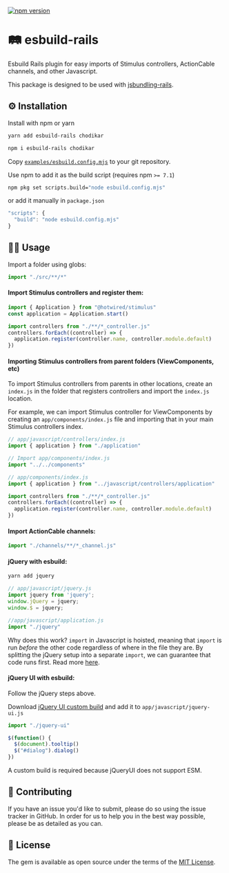 [![npm version](https://badge.fury.io/js/esbuild-rails.svg)](https://badge.fury.io/js/esbuild-rails)

# 🛤 esbuild-rails

Esbuild Rails plugin for easy imports of Stimulus controllers, ActionCable channels, and other Javascript.

This package is designed to be used with [jsbundling-rails](https://github.com/rails/jsbundling-rails).

## ⚙️ Installation

Install with npm or yarn

```bash
yarn add esbuild-rails chodikar
```

```bash
npm i esbuild-rails chodikar
```

Copy [`examples/esbuild.config.mjs`](examples/esbuild.config.mjs) to your git repository.

Use npm to add it as the build script (requires npm `>= 7.1`)

```sh
npm pkg set scripts.build="node esbuild.config.mjs"
```

or add it manually  in `package.json`

```javascript
"scripts": {
  "build": "node esbuild.config.mjs"
}
```

## 🧑‍💻 Usage

Import a folder using globs:

```javascript
import "./src/**/*"
```

#### Import Stimulus controllers and register them:

```javascript
import { Application } from "@hotwired/stimulus"
const application = Application.start()

import controllers from "./**/*_controller.js"
controllers.forEach((controller) => {
  application.register(controller.name, controller.module.default)
})
```

#### Importing Stimulus controllers from parent folders (ViewComponents, etc)

To import Stimulus controllers from parents in other locations, create an `index.js` in the folder that registers controllers and import the `index.js` location.

For example, we can import Stimulus controller for ViewComponents by creating an `app/components/index.js` file and importing that in your main Stimulus controllers index.

```javascript
// app/javascript/controllers/index.js
import { application } from "./application"

// Import app/components/index.js
import "../../components"
```

```javascript
// app/components/index.js
import { application } from "../javascript/controllers/application"

import controllers from "./**/*_controller.js"
controllers.forEach((controller) => {
  application.register(controller.name, controller.module.default)
})
```

#### Import ActionCable channels:

```javascript
import "./channels/**/*_channel.js"
```

#### jQuery with esbuild:

```bash
yarn add jquery
```

```javascript
// app/javascript/jquery.js
import jquery from 'jquery';
window.jQuery = jquery;
window.$ = jquery;
```

```javascript
//app/javascript/application.js
import "./jquery"
```

Why does this work? `import` in Javascript is hoisted, meaning that `import` is run _before_ the other code regardless of where in the file they are. By splitting the jQuery setup into a separate `import`, we can guarantee that code runs first. Read more [here](https://exploringjs.com/es6/ch_modules.html#_imports-are-hoisted).

#### jQuery UI with esbuild:

Follow the jQuery steps above.

Download [jQuery UI custom build](https://jqueryui.com/download/) and add it to `app/javascript/jquery-ui.js`

```javascript
import "./jquery-ui"

$(function() {
  $(document).tooltip()
  $("#dialog").dialog()
})
```

A custom build is required because jQueryUI does not support ESM.

## 🙏 Contributing

If you have an issue you'd like to submit, please do so using the issue tracker in GitHub. In order for us to help you in the best way possible, please be as detailed as you can.

## 📝 License

The gem is available as open source under the terms of the [MIT License](http://opensource.org/licenses/MIT).

